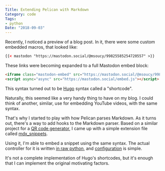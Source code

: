 ```yaml
---
Title: Extending Pelican with Markdown
Category: code
Tags:
- python
Date: "2018-09-03"
---
```


Recently, I noticed a preview of a blog post. In it, there were some custom embedded macros, that looked like:

```html
{{< mastodon "https://mastodon.social/@msoucy/99825585254720557" >}}
```

These links were becoming expanded to a full Mastodon embed block:

```html
<iframe class="mastodon-embed" src="https://mastodon.social/@msoucy/99825585254720557/embed" style="max-width: 100%; border: 0" width="400"></iframe>
<script async="async" src="https://mastodon.social/embed.js"></script>
```

This syntax turned out to be [Hugo][] syntax called a "shortcode".

Naturally, this seemed like a very handy thing to have on my blog.
I could think of another, similar, use for embedding YouTube videos, with the same syntax.

That's why I started to play with how Pelican parses Markdown.
As it turns out, there's a way to add hooks to the Markdown parser.
Based on a similar project for a [QR code generator][], I came up with a simple extension file called [mdx_snippets][].

Using it, I'm able to embed a snippet using the same syntax.
The actual controller for it is written [in raw python][snippet-masto-driver], and [configuration][] is simple.

It's not a complete implementation of Hugo's shortcodes, but it's enough that I can implement the original motivating factors.

[Hugo]: http://gohugo.io
[QR code generator]: https://github.com/airtonix/python-markdown-qrcode
[mdx_snippets]: https://github.com/msoucy/msoucy.me/blob/d8f22b71aed09f594f4634c69493a52080ebe0a0/mdx_snippets.py
[snippet-masto-driver]: https://github.com/msoucy/msoucy.me/blob/d8f22b71aed09f594f4634c69493a52080ebe0a0/pelicanconf.py#L62-L78
[configuration]: https://github.com/msoucy/msoucy.me/blob/d8f22b71aed09f594f4634c69493a52080ebe0a0/pelicanconf.py#L102
